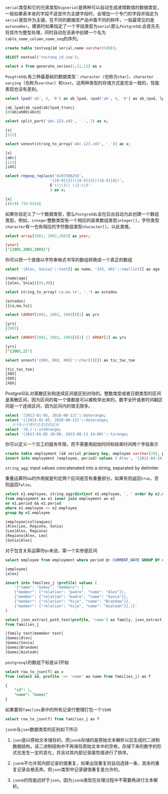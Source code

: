 `serial`类型和它的兄弟类型`bigserial`是两种可以自动生成递增数值的数据类型，一般如果表本省的字段不适宜作为主键字段时，会增加一个专门的字段并指定为`serial`类型作为主键。在不同的数据库产品中着不同的称呼，一般最常见的是`autonumber`。建表时如果指定了一个字段类型为`serial`那么`PostgreSQL`会首先先将其作为整型处理，同时自动在该表中创建一个名为`table_name_column_name_seq`的序列。

```sql
create table testseq(id serial,name varchar(100));
```

```sql
SELECT nextval('testseq_id_seq'); 
```

```sql
select x from generate_series(1,51,13) as x
```

`PosgtreSQL`有三种最基础的数据类型：`character`（也称为`char`）、`character varying`（也称为`varchar`）和`text`。这两种类型的存储方式是完全一致的，性能表现也没有差别。

```sql
select lpad('ab', 4, '0') as ab_lpad, rpad('ab', 4, '0') as ab_rpad, lpad('abcde', 4, '0') as ab_lpad_trunc

|ab_lpad|ab_rpad|ab|lpad_trunc|
|00ab|ab00|abcd|
```

```sql
select split_part('abc.123.z45', '.', 2) as x;

|x|
|123|
```

```sql
select unnest(string_to_array('abc.123.z45', '.')) as x;

|x|
|abc|
|123|
|z45|
```

```sql
select regexp_replace('6197306254', 
					'([0-9]{3})([0-9]{3})([0-9]{4})',
					E'\(\\1\) \\2-\\3'
					) as x;

|x|
|(619) 730-6254|
```

如果你自定义了一个数据类型，那么`PostgreSQL`会在后台自动为此创建一个数组类型。例如，`integer`整数类型有一个相应的装束数组类型`integer[]`，字符类型`character`有一也有相应的字符数组类型`character[]`，以此类推。

```sql
select array[2001, 2002,2003] as year;

|year|
|"{2001,2002,2003}"|
```

你可以把一个直接以字符串格式书写的数组转换成一个真正的数组
```sql
select '{Alex, Sonia}'::text[] as name, '{43, 40}'::smallint[] as age

|name|age|
|{alex, Snia}|{43,40}|
```

```sql
select string_to_array('ca.ma.tx', '.') as estados

|estados|
|{ca,ma,tx}|
```

```sql
select (ARRAY[2001, 2002, 2003])[1] as yrs

|yrs|
|2001|
```

```sql
select (ARRAY[2001, 2002, 2003])[1] || ARRAY[2] as yrs

|yrs|
|"{2001,2}"|
```

```sql
select unnest('{XOX, OXO, XOX}'::char(3)[]) as tic_tac_toe

|tic_tac_toe|
|XOX|
|OXO|
|XOX|
```

PostgreSQL对离散区别和连续区间是区别对待的。整数类型或者日期类型的区间是离散区间，因为区间的每一个值都是可以被枚举出来的。数字全歼或者时间戳区间是一个连续区间，因为区间内的值无限多。

```sql
select '[2013-01-05, 2018-08-13]'::daterange;
select '([2013-01-05, 2018-08-13]'::daterange;
-- 大于0小于等于正无穷的区间
select '(0,)'::int8range;
select '(2013-01-05 10:00, 2013-08-13 14:00)'::tsrange;
```

你可以定义一个员工的服务年限，而不需要用起始时间和结束时间两个字段表示
```sql
create table employment (id serial primary key, employee varchar(20), period daterange);
insert into employment (employee, period) values ('Alex', '[2012-04-24, infinity)'::daterange)
```

`string_agg`: 	input values concatenated into a string, separated by delimiter

重叠运算符`&&`的作用就是判定两个区间是否有重叠部分，如果有则返回`true`，否则返回`false`。
```sql
select e1.employee, string_agg(distinct e2.employee, ', ' order by e2.employee) as colleagues
from employment as e1 inner join employment as e2
on e1.period && e2.period
where e1.employee <> e2.employee
group by e1.employee

|employee|colleagues|
|Alex|Leo, Regiona, Sonia|
|Leo|Alex, Regiona|
|Regiona|Alex, Leo|
|Sonia|Alex|
```

对于包含关系运算符`@>`来说，第一个实参是区间

```sql
select employee from employment where period @> CURRENT_DATE GROUP BY employee

|employee|
|alex|
```

```sql
insert into families_j (profile) values (
	'{"name": "Gomez", "members": [
	{"member": {"relation": "padre", "name": "Alex"}},
	{"member": {"relation": "madre", "name": "Sonia"}},
	{"member": {"relation": "hijo", "name": "Brandom"}},
	{"member": {"relation": "hija", "name": "Azaleah"}},]}'
)
```

```sql
select json_extract_path_text(profile, 'name') as family, json_extract_path_text(json_array_elements(json_extract_path(profile, 'members')), 'member', 'name') as member
from families_j

|family text|memeber text|
|Gomez|Alex|
|Gomez|Sonia|
|Gomez|Brandom|
|Gomez|Azaleah|
```

`postgresql`的数组下标是从1开始

```sql
select row_to_json(f) as x
from (select id, profile ->> 'name' as name from families_j) as f

{
    "id": 1,
    "name": "Gomez"
}
```

如果要将`families`表中的所有记录行整理打包一个`JSON`

```sql
select row_to_json(f) from families_j as f
```

`jsonb`与`json`数据类型的区别如下所示

1. `json`是以原始文本储存的，而`jsonb`存储的是原始文本解析以后生成的二进制数据结构，该二进制结构中不再保存原始文本中的空格，存储下来的数字的形式也发生一定的变化，并且对其内部记录属性值进行了排序。

2. `jsonb`不允许其内部记录的值重复，如果出现重复则自动选择一条，其余的重复记录会被丢弃。但`json`类型中记录键值重复是允许的。

3. `jsonb`的性能远好于`json`。因为`jsonb`类型在处理过程中不需要再进行文本解析。
